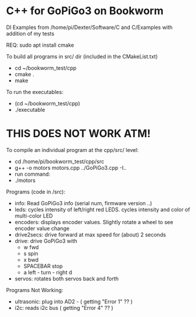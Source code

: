 # C++ for GoPiGo3 on Bookworm

DI Examples from /home/pi/Dexter/Software/C and C/Examples with addition of my tests 

REQ: 
  sudo apt install cmake 

To build all programs in src/ dir (included in the CMakeList.txt) 
* cd ~/bookworm_test/cpp
* cmake . 
* make 

To run the executables:
* (cd ~/bookworm_test/cpp)
* ./executable



# THIS DOES NOT WORK ATM! 

To compile an individual program at the cpp/src/ level:
 *    cd /home/pi/bookworm_test/cpp/src
 *    g++ -o motors motors.cpp ../GoPiGo3.cpp -I..
 *  run command:
 *    ./motors


Programs (code in /src):  
- info:  Read GoPiGo3 info (serial num, firmware version ..) 
- leds:  cycles intensity of left/right red LEDS.  cycles intensity and color of multi-color LED  
- encoders: displays encoder values. Slightly rotate a wheel to see encoder value change 
- drive2secs:  drive forward at max speed for (about) 2 seconds 
- drive: drive GoPiGo3 with 
  -   w  fwd 
  -   s  spin 
  -   x  bwd 
  -   SPACEBAR   stop 
  -   a  left - turn - right d 
- servos: rotates both servos back and forth

Programs Not Working:
- ultrasonic:  plug into AD2 - ( getting "Error 1" ?? ) 
- i2c: reads i2c bus  ( getting "Error 4" ?? ) 

